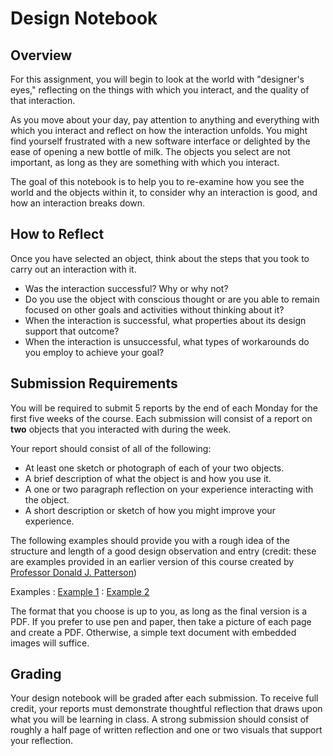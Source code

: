 Design Notebook
============================

## Overview

For this assignment, you will begin to look at the world with "designer's eyes," reflecting on the things with which you interact, and the quality of that interaction.

As you move about your day, pay attention to anything and everything with which you interact and reflect on how the interaction unfolds. You might find yourself frustrated with a new software interface or delighted by the ease of opening a new bottle of milk. The objects you select are not important, as long as they are something with which you interact.

The goal of this notebook is to help you to re-examine how you see the world and the objects within it, to consider why an interaction is good, and how an interaction breaks down. 

## How to Reflect

Once you have selected an object, think about the steps that you took to carry out an interaction with it.

* Was the interaction successful? Why or why not?
* Do you use the object with conscious thought or are you able to remain focused on other goals and activities without thinking about it?
* When the interaction is successful, what properties about its design support that outcome?
* When the interaction is unsuccessful, what types of workarounds do you employ to achieve your goal?

## Submission Requirements

You will be required to submit 5 reports by the end of each Monday for the first five weeks of the course. Each submission will consist of a report on **two** objects that you interacted with during the week.

Your report should consist of all of the following:

* At least one sketch or photograph of each of your two objects.
* A brief description of what the object is and how you use it.
* A one or two paragraph reflection on your experience interacting with the object.
* A short description or sketch of how you might improve your experience.


The following examples should provide you with a rough idea of the structure and length of a good design observation and entry (credit: these are examples provided in an earlier version of this course created by [Professor Donald J. Patterson](https://www.djp3.net/))

Examples
: [Example 1](https://www.ics.uci.edu/~djp3/classes/2011_09_INF133/Assignments/DesignNotebookExamples.pdf)
: [Example 2](https://www.ics.uci.edu/~djp3/classes/2013_01_INF134/journalExample.pdf)

The format that you choose is up to you, as long as the final version is a PDF. If you prefer to use pen and paper, then take a picture of each page and create a PDF. Otherwise, a simple text document with embedded images will suffice.

## Grading

Your design notebook will be graded after each submission. To receive full credit, your reports must demonstrate thoughtful reflection that draws upon what you will be learning in class. A strong submission should consist of roughly a half page of written reflection and one or two visuals that support your reflection.

